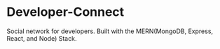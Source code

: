 # Developer-Connect
Social network for developers. Built with the MERN(MongoDB, Express, React, and Node) Stack.
